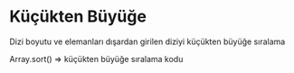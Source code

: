 # Küçükten Büyüğe
Dizi boyutu ve elemanları dışardan girilen diziyi küçükten büyüğe sıralama

Array.sort() => küçükten büyüğe sıralama kodu

